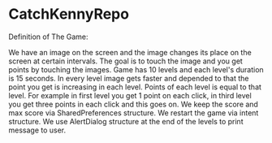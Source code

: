# CatchKennyRepo

Definition of The Game:

We have an image on the screen and the image changes its place on the screen at certain intervals. The goal is to touch the image and you get points by touching the images. 
Game has 10 levels and each level's duration is 15 seconds. 
In every level image gets faster and depended to that the point you get is increasing in each level.
Points of each level is equal to that level. For example in first level you get 1 point on each click, in third level you get three points in each click and this goes on.
We keep the score and max score via SharedPreferences structure.
We restart the game via intent structure.
We use AlertDialog structure at the end of the levels to print message to user.
